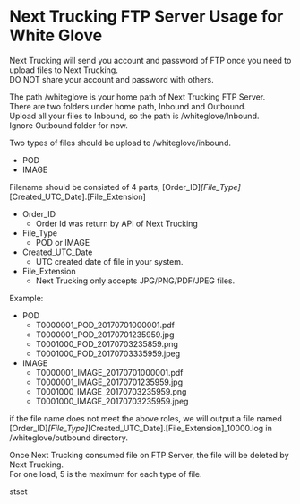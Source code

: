 # Next Trucking FTP Server Usage for White Glove

Next Trucking will send you account and password of FTP once you need to upload files to Next Trucking.  
DO NOT share your account and password with others.

The path /whiteglove is your home path of Next Trucking FTP Server.  
There are two folders under home path, Inbound and Outbound.  
Upload all your files to Inbound, so the path is /whiteglove/Inbound.  
Ignore Outbound folder for now.

Two types of files should be upload to /whiteglove/inbound.
- POD 
- IMAGE

Filename should be consisted of 4 parts, [Order_ID]_[File_Type]_[Created_UTC_Date].[File_Extension]
- Order_ID 
  - Order Id was return by API of Next Trucking
- File_Type  
  - POD or IMAGE
- Created_UTC_Date  
  - UTC created date of file in your system.
- File_Extension  
  - Next Trucking only accepts JPG/PNG/PDF/JPEG files.

Example:
- POD
  - T0000001_POD_20170701000001.pdf
  - T0000001_POD_20170701235959.jpg
  - T0001000_POD_20170703235859.png
  - T0001000_POD_20170703335959.jpeg
- IMAGE
  - T0000001_IMAGE_20170701000001.pdf
  - T0000001_IMAGE_20170701235959.jpg
  - T0001000_IMAGE_20170703235959.png
  - T0001000_IMAGE_20170703235959.jpeg

if the file name does not meet the above roles, we will output a file named [Order_ID]_[File_Type]_[Created_UTC_Date].[File_Extension]_10000.log in  /whiteglove/outbound directory.

  
Once Next Trucking consumed file on FTP Server, the file will be deleted by Next Trucking.  
For one load, 5 is the maximum for each type of file.

stset
